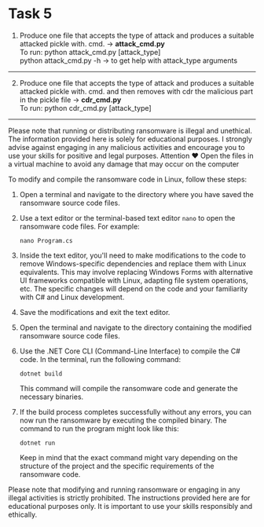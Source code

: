 # Task 5
1. Produce one file that accepts the type of attack and produces a suitable attacked pickle with. cmd. -> **attack_cmd.py**  
To run:
python attack_cmd.py [attack_type]  
python attack_cmd.py -h -> to get help with attack_type arguments  

---

2. Produce one file that accepts the type of attack and produces a suitable attacked pickle with. cmd. and then removes with cdr the malicious part in the pickle file -> **cdr_cmd.py**  
To run:
python cdr_cmd.py [attack_type]

---
Please note that running or distributing ransomware is illegal and unethical. The information provided here is solely for educational purposes. I strongly advise against engaging in any malicious activities and encourage you to use your skills for positive and legal purposes.
Attention ♥ Open the files in a virtual machine to avoid any damage that may occur on the computer



To modify and compile the ransomware code in Linux, follow these steps:

1. Open a terminal and navigate to the directory where you have saved the ransomware source code files.

2. Use a text editor or the terminal-based text editor `nano` to open the ransomware code files. For example:

   ```
   nano Program.cs
   ```

3. Inside the text editor, you'll need to make modifications to the code to remove Windows-specific dependencies and replace them with Linux equivalents. This may involve replacing Windows Forms with alternative UI frameworks compatible with Linux, adapting file system operations, etc. The specific changes will depend on the code and your familiarity with C# and Linux development.

4. Save the modifications and exit the text editor.

5. Open the terminal and navigate to the directory containing the modified ransomware source code files.

6. Use the .NET Core CLI (Command-Line Interface) to compile the C# code. In the terminal, run the following command:

   ```
   dotnet build
   ```

   This command will compile the ransomware code and generate the necessary binaries.

7. If the build process completes successfully without any errors, you can now run the ransomware by executing the compiled binary. The command to run the program might look like this:

   ```
   dotnet run
   ```

   Keep in mind that the exact command might vary depending on the structure of the project and the specific requirements of the ransomware code.

Please note that modifying and running ransomware or engaging in any illegal activities is strictly prohibited. The instructions provided here are for educational purposes only. It is important to use your skills responsibly and ethically.
